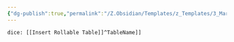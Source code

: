 ```yaml
---
{"dg-publish":true,"permalink":"/Z.Obsidian/Templates/z_Templates/3_Markdown/Insert Reference To Rollable Table/"}
---
```


`dice: [[Insert Rollable Table]]^TableName]]`